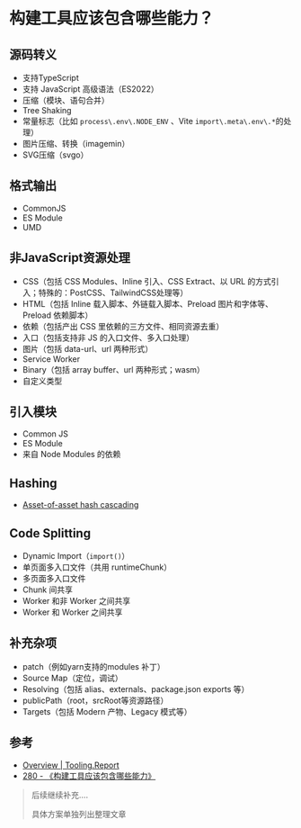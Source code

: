 # 构建工具应该包含哪些能力？

## 源码转义

- 支持TypeScript
- 支持 JavaScript 高级语法（ES2022）
- 压缩（模块、语句合并）
- Tree Shaking
- 常量标志（比如 `process\.env\.NODE_ENV` 、Vite `import\.meta\.env\.*`的处理）
- 图片压缩、转换（imagemin）
- SVG压缩（svgo）

## 格式输出

- CommonJS
- ES Module
- UMD

## 非JavaScript资源处理

- CSS（包括 CSS Modules、Inline 引入、CSS Extract、以 URL 的方式引入；特殊的：PostCSS、TailwindCSS处理等）
- HTML（包括 Inline 载入脚本、外链载入脚本、Preload 图片和字体等、Preload 依赖脚本）
- 依赖（包括产出 CSS 里依赖的三方文件、相同资源去重）
- 入口（包括支持非 JS 的入口文件、多入口处理）
- 图片（包括 data-url、url 两种形式）
- Service Worker
- Binary（包括 array buffer、url 两种形式；wasm）
- 自定义类型

## 引入模块

- Common JS
- ES Module
- 来自 Node Modules 的依赖

## Hashing

- [Asset-of-asset hash cascading](https://bundlers.tooling.report/hashing/asset-of-asset-cascade/)

## Code Splitting

- Dynamic Import（`import()`）
- 单页面多入口文件（共用 runtimeChunk）
- 多页面多入口文件
- Chunk 间共享
- Worker 和非 Worker 之间共享
- Worker 和 Worker 之间共享

## 补充杂项

- patch（例如yarn支持的modules 补丁）
- Source Map（定位，调试）
- Resolving（包括 alias、externals、package.json exports 等）
- publicPath（root，srcRoot等资源路径）
- Targets（包括 Modern 产物、Legacy 模式等）

## 参考

- [Overview | Tooling.Report](https://bundlers.tooling.report/)
- [280 - 《构建工具应该包含哪些能力》](https://articles.zsxq.com/id_pa56pkstwmtk.html)

> 后续继续补充....
>
> 具体方案单独列出整理文章

